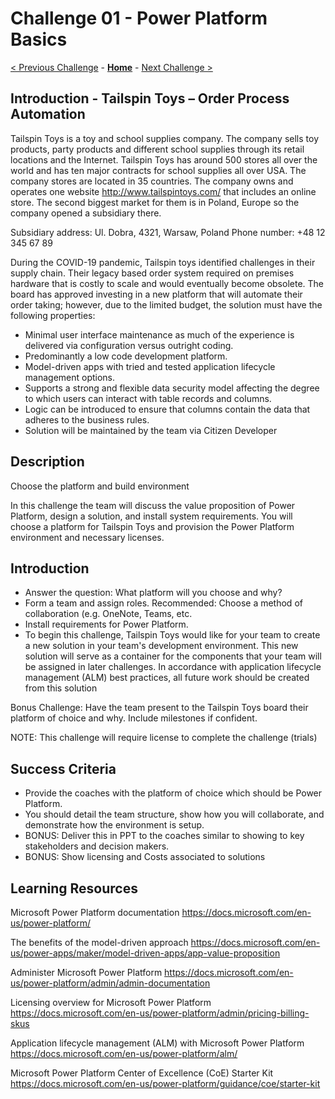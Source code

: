 # Challenge 01 - Power Platform Basics

[< Previous Challenge](./Challenge-00.md) - **[Home](../README.md)** - [Next Challenge >](./Challenge-02.md)


## Introduction - Tailspin Toys – Order Process Automation

Tailspin Toys is a toy and school supplies company. The company sells toy products, party products and different school supplies through its retail locations and the Internet. Tailspin Toys has around 500 stores all over the world and has ten major contracts for school supplies all over USA. The company stores are located in 35 countries. The company owns and operates one website http://www.tailspintoys.com/ that includes an online store. The second biggest market for them is in Poland, Europe so the company opened a subsidiary there.

Subsidiary address: Ul. Dobra, 4321, Warsaw, Poland
Phone number: +48 12 345 67 89
 
During the COVID-19 pandemic, Tailspin toys identified challenges in their supply chain.  Their legacy based order system required on premises hardware that is costly to scale and would eventually become obsolete.  The board has approved investing in a new platform that will automate their order taking; however, due to the limited budget, the solution must have the following properties:
 
- Minimal user interface maintenance as much of the experience is delivered via configuration versus outright coding.
- Predominantly a low code development platform.
- Model-driven apps with tried and tested application lifecycle management options.
- Supports a strong and flexible data security model affecting the degree to which users can interact with table records and columns. 
- Logic can be introduced to ensure that columns contain the data that adheres to the business rules.
- Solution will be maintained by the team via Citizen Developer

## Description

Choose the platform and build environment

In this challenge the team will discuss the value proposition of Power Platform, design a solution, and install system requirements.
You will choose a platform for Tailspin Toys and provision the Power Platform environment and necessary licenses.


## Introduction
  
- Answer the question:  What platform will you choose and why?
- Form a team and assign roles.  Recommended:  Choose a method of collaboration (e.g. OneNote, Teams, etc.
- Install requirements for Power Platform.
- To begin this challenge, Tailspin Toys would like for your team to create a new solution in your team's development environment. This new solution will serve as a container for the components that your team will be assigned in later challenges. In accordance with application lifecycle management (ALM) best practices, all future work should be created from this solution

Bonus Challenge: Have the team present to the Tailspin Toys board their platform of choice and why.  Include milestones if confident.

NOTE: This challenge will require license to complete the challenge (trials)

## Success Criteria

- Provide the coaches with the platform of choice which should be Power Platform.
- You should detail the team structure, show how you will collaborate, and demonstrate how the environment is setup.   
- BONUS:  Deliver this in PPT to the coaches similar to showing to key stakeholders and decision makers.
- BONUS:  Show licensing and Costs associated to solutions

## Learning Resources

Microsoft Power Platform documentation 
https://docs.microsoft.com/en-us/power-platform/
 
The benefits of the model-driven approach 
https://docs.microsoft.com/en-us/power-apps/maker/model-driven-apps/app-value-proposition
 
Administer Microsoft Power Platform 
https://docs.microsoft.com/en-us/power-platform/admin/admin-documentation
 
Licensing overview for Microsoft Power Platform 
https://docs.microsoft.com/en-us/power-platform/admin/pricing-billing-skus
 
Application lifecycle management (ALM) with Microsoft Power Platform 
https://docs.microsoft.com/en-us/power-platform/alm/
 
Microsoft Power Platform Center of Excellence (CoE) Starter Kit 
https://docs.microsoft.com/en-us/power-platform/guidance/coe/starter-kit 


